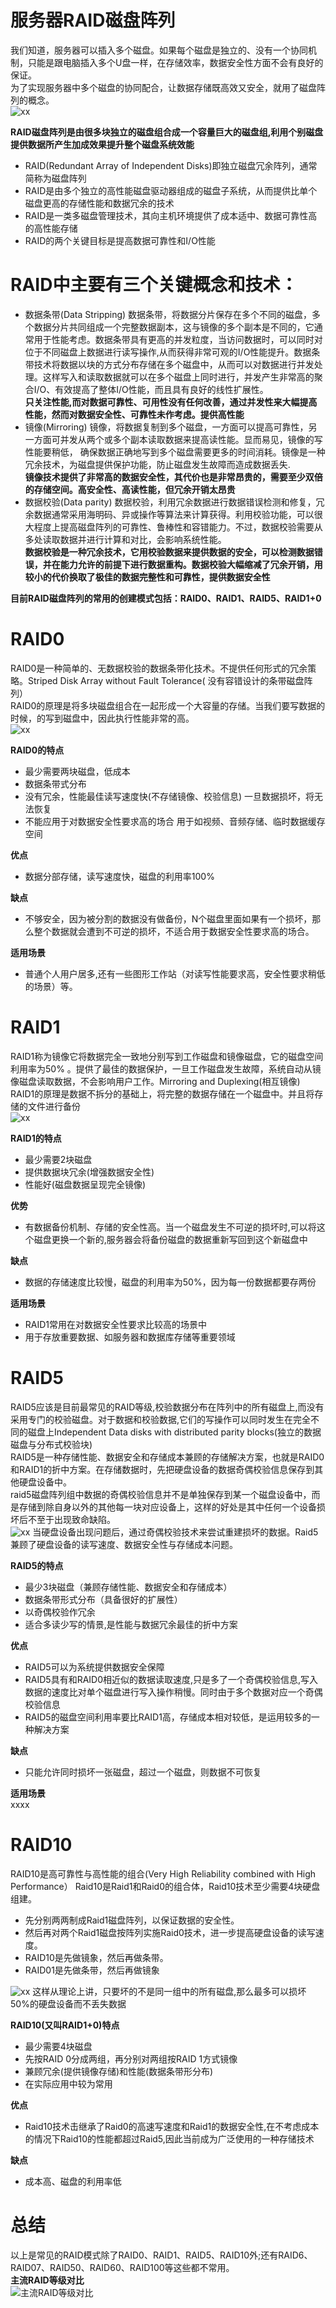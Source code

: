 # 服务器RAID磁盘阵列
我们知道，服务器可以插入多个磁盘。如果每个磁盘是独立的、没有一个协同机制，只能是跟电脑插入多个U盘一样，在存储效率，数据安全性方面不会有良好的保证。  
为了实现服务器中多个磁盘的协同配合，让数据存储既高效又安全，就用了磁盘阵列的概念。  
![xx](pic/1.png)  

**RAID磁盘阵列是由很多块独立的磁盘组合成一个容量巨大的磁盘组,利用个别磁盘提供数据所产生加成效果提升整个磁盘系统效能**    
  - RAID(Redundant Array of Independent Disks)即独立磁盘冗余阵列，通常简称为磁盘阵列  
  - RAID是由多个独立的高性能磁盘驱动器组成的磁盘子系统，从而提供比单个磁盘更高的存储性能和数据冗余的技术  
  - RAID是一类多磁盘管理技术，其向主机环境提供了成本适中、数据可靠性高的高性能存储  
  - RAID的两个关键目标是提高数据可靠性和I/O性能  

# RAID中主要有三个关键概念和技术：
- 数据条带(Data Stripping)
  数据条带，将数据分片保存在多个不同的磁盘，多个数据分片共同组成一个完整数据副本，这与镜像的多个副本是不同的，它通常用于性能考虑。数据条带具有更高的并发粒度，当访问数据时，可以同时对位于不同磁盘上数据进行读写操作,从而获得非常可观的I/O性能提升。数据条带技术将数据以块的方式分布存储在多个磁盘中，从而可以对数据进行并发处理。这样写入和读取数据就可以在多个磁盘上同时进行，并发产生非常高的聚合I/O、有效提高了整体I/O性能，而且具有良好的线性扩展性。  
  **只关注性能,而对数据可靠性、可用性没有任何改善，通过并发性来大幅提高性能，然而对数据安全性、可靠性未作考虑。提供高性能**  
- 镜像(Mirroring)
  镜像，将数据复制到多个磁盘，一方面可以提高可靠性，另一方面可并发从两个或多个副本读取数据来提高读性能。显而易见，镜像的写性能要稍低， 确保数据正确地写到多个磁盘需要更多的时间消耗。镜像是一种冗余技术，为磁盘提供保护功能，防止磁盘发生故障而造成数据丢失.  
  **镜像技术提供了非常高的数据安全性，其代价也是非常昂贵的，需要至少双倍的存储空间。高安全性、高读性能，但冗余开销太昂贵**  
- 数据校验(Data parity)
  数据校验，利用冗余数据进行数据错误检测和修复，冗余数据通常采用海明码、异或操作等算法来计算获得。利用校验功能，可以很大程度上提高磁盘阵列的可靠性、鲁棒性和容错能力。不过，数据校验需要从多处读取数据并进行计算和对比，会影响系统性能。  
  **数据校验是一种冗余技术，它用校验数据来提供数据的安全，可以检测数据错误，并在能力允许的前提下进行数据重构。数据校验大幅缩减了冗余开销，用较小的代价换取了极佳的数据完整性和可靠性，提供数据安全性**  


**目前RAID磁盘阵列的常用的创建模式包括：RAID0、RAID1、RAID5、RAID1+0**

# RAID0
RAID0是一种简单的、无数据校验的数据条带化技术。不提供任何形式的冗余策略。Striped Disk Array without Fault Tolerance( 没有容错设计的条带磁盘阵列）  
RAID0的原理是将多块磁盘组合在一起形成一个大容量的存储。当我们要写数据的时候，的写到磁盘中，因此执行性能非常的高。  
![xx](pic/2.png) 

**RAID0的特点**  
  - 最少需要两块磁盘，低成本
  - 数据条带式分布
  - 没有冗余，性能最佳读写速度快(不存储镜像、校验信息) 一旦数据损坏，将无法恢复
  - 不能应用于对数据安全性要求高的场合 用于如视频、音频存储、临时数据缓存空间
 
**优点**  
  * 数据分部存储，读写速度快，磁盘的利用率100%

**缺点**  
  * 不够安全，因为被分割的数据没有做备份，N个磁盘里面如果有一个损坏，那么整个数据就会遭到不可逆的损坏，不适合用于数据安全性要求高的场合。  

**适用场景**   
  * 普通个人用户居多,还有一些图形工作站（对读写性能要求高，安全性要求稍低的场景）等。  

# RAID1
RAID1称为镜像它将数据完全一致地分别写到工作磁盘和镜像磁盘，它的磁盘空间利用率为50% 。提供了最佳的数据保护，一旦工作磁盘发生故障，系统自动从镜像磁盘读取数据，不会影响用户工作。Mirroring and Duplexing(相互镜像)  
RAID1的原理是数据不拆分的基础上，将完整的数据存储在一个磁盘中。并且将存储的文件进行备份  
![xx](pic/3.png)  

**RAID1的特点**  
- 最少需要2块磁盘
- 提供数据块冗余(增强数据安全性)
- 性能好(磁盘数据呈现完全镜像)  

**优势**  
  * 有数据备份机制、存储的安全性高。当一个磁盘发生不可逆的损坏时,可以将这个磁盘更换一个新的,服务器会将备份磁盘的数据重新写回到这个新磁盘中  

**缺点**  
  * 数据的存储速度比较慢，磁盘的利用率为50%，因为每一份数据都要存两份

**适用场景**  
  * RAID1常用在对数据安全性要求比较高的场景中
  * 用于存放重要数据、如服务器和数据库存储等重要领域

# RAID5
RAID5应该是目前最常见的RAID等级,校验数据分布在阵列中的所有磁盘上,而没有采用专门的校验磁盘。对于数据和校验数据,它们的写操作可以同时发生在完全不同的磁盘上Independent Data disks with distributed parity blocks(独立的数据磁盘与分布式校验块)  
RAID5是一种存储性能、数据安全和存储成本兼顾的存储解决方案，也就是RAID0和RAID1的折中方案。在存储数据时，先把硬盘设备的数据奇偶校验信息保存到其他硬盘设备中。  
raid5磁盘阵列组中数据的奇偶校验信息并不是单独保存到某一个磁盘设备中，而是存储到除自身以外的其他每一块对应设备上，这样的好处是其中任何一个设备损坏后不至于出现致命缺陷。  
![xx](pic/4.png) 
当硬盘设备出现问题后，通过奇偶校验技术来尝试重建损坏的数据。Raid5兼顾了硬盘设备的读写速度、数据安全性与存储成本问题。  

**RAID5的特点**
- 最少3块磁盘（兼顾存储性能、数据安全和存储成本）
- 数据条带形式分布（具备很好的扩展性）
- 以奇偶校验作冗余
- 适合多读少写的情景,是性能与数据冗余最佳的折中方案  

**优点**  
  * RAID5可以为系统提供数据安全保障 
  * RAID5具有和RAID0相近似的数据读取速度,只是多了一个奇偶校验信息,写入数据的速度比对单个磁盘进行写入操作稍慢。同时由于多个数据对应一个奇偶校验信息 
  * RAID5的磁盘空间利用率要比RAID1高，存储成本相对较低，是运用较多的一种解决方案 

**缺点**  
  * 只能允许同时损坏一张磁盘，超过一个磁盘，则数据不可恢复  

**适用场景**  
  xxxx

# RAID10
RAID10是高可靠性与高性能的组合(Very High Reliability combined with High Performance）
Raid10是Raid1和Raid0的组合体，Raid10技术至少需要4块硬盘组建。
- 先分别两两制成Raid1磁盘阵列，以保证数据的安全性。
- 然后再对两个Raid1磁盘按阵列实施Raid0技术，进一步提高硬盘设备的读写速度。 
- RAID10是先做镜象，然后再做条带。
- RAID01是先做条带，然后再做镜象
 
![xx](pic/5.png)
这样从理论上讲，只要坏的不是同一组中的所有磁盘,那么最多可以损坏50%的硬盘设备而不丢失数据  

**RAID10(又叫RAID1+0)特点**  
- 最少需要4块磁盘
- 先按RAID 0分成两组，再分别对两组按RAID 1方式镜像
- 兼顾冗余(提供镜像存储)和性能(数据条带形分布)
- 在实际应用中较为常用  

**优点**  
  * Raid10技术击继承了Raid0的高速写速度和Raid1的数据安全性,在不考虑成本的情况下Raid10的性能都超过Raid5,因此当前成为广泛使用的一种存储技术  

**缺点**  
  * 成本高、磁盘的利用率低  

# 总结
以上是常见的RAID模式除了RAID0、RAID1、RAID5、RAID10外;还有RAID6、RAID07、RAID50、RAID60、RAID100等这些都不常用。  
**主流RAID等级对比**    
![主流RAID等级对比](pic/6.png)  
  

